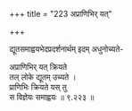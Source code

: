 +++
title = "223 अप्राणिभिर् यत्"

+++

द्यूतसमाह्वयभेदप्रदर्शनार्थम् इदम् अधुनोच्यते-

अप्राणिभिर् यत् क्रियते  
तल् लोके द्यूतम् उच्यते ।  
प्राणिभिः क्रियते यस् तु  
स विज्ञेयः समाह्वयः  ॥ ९.२२३ ॥